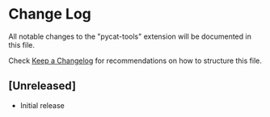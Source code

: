 # Change Log

All notable changes to the "pycat-tools" extension will be documented in this file.

Check [Keep a Changelog](http://keepachangelog.com/) for recommendations on how to structure this file.

## [Unreleased]

- Initial release